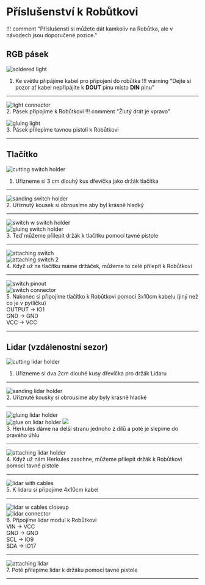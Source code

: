 # Příslušenství k Robůtkovi

!!! comment "Příslušenstí si můžete dát kamkoliv na Robůtka, ale v návodech jsou doporučené pozice."

## RGB pásek
![soldered light](assets/soldered_light.jpg) <br>
1. Ke světlu připájíme kabel pro připojení do robůtka
!!! warning "Dejte si pozor ať kabel nepřipájíte k **DOUT** pinu místo **DIN** pinu"
<hr>

![light connector](assets/light_connector.jpg) <br>
2. Pásek připojíme k Robůtkovi
!!! comment "Žlutý drát je vpravo"

![gluing light](assets/gluing_light.jpg) <br>
3. Pásek přilepíme tavnou pistolí k Robůtkovi
<hr>

## Tlačítko

![cutting switch holder](assets/cutting_switch_holder.jpg)<br>
1. Uřizneme si 3 cm dlouhý kus dřevíčka jako držák tlačítka
<hr>

![sanding switch holder](assets/sanding_switch_holder.jpg)<br>
2. Uříznutý kousek si obrousíme aby byl krásně hladký
<hr>

![switch w switch holder](assets/switch_w_switch_holder.jpg)<br>
![gluing switch holder](assets/gluing_switch_holder.jpg)<br>
3. Teď můžeme přilepit držák k tlačítku pomocí tavné pistole
<hr>

![attaching switch](assets/attaching_switch.jpg) <br>
![attaching switch 2](assets/attaching_switch_2.jpg) <br>
4. Když už na tlačítku máme držáček, můžeme to celé přilepit k Robůtkovi
<hr>

![switch pinout](assets/switch_pinout.jpg) <br>
![switch connector](assets/switch_connector.jpg) <br>
5. Nakonec si připojíme tlačítko k Robůtkovi pomocí 3x10cm kabelu (jiný než co je v pytlíčku) <br>
OUTPUT -> IO1 <br>
GND    -> GND <br>
VCC    -> VCC
<hr>

## Lidar (vzdálenostní sezor)

![cutting lidar holder](assets/cutting_lidar_holder.jpg) <br>
1. Uřizneme si dva 2cm dlouhé kusy dřevíčka pro držák Lidaru
<hr>

![sanding lidar holder](assets/sanding_lidar_holder.jpg) <br>
2. Uříznuté kousky si obrousíme aby byly krásně hladké
<hr>

![gluing lidar holder](assets/gluing_lidar_holder.jpg) <br>
![glue on lidar holder](assets/glue_on_lidar_holder.jpg) ![](assets/glued_lidar_holder.jpg) <br>
3. Herkules dáme na delší stranu jednoho z dílů a poté je slepíme do pravého úhlu
<hr>

![attaching lidar holder](assets/attaching_lidar_holder.jpg) <br>
4. Když už nám Herkules zaschne, můžeme přilepit držák k Robůtkovi pomocí tavné pistole
<hr>

![lidar with cables](assets/lidar_w_cables.jpg) <br>
5. K lidaru si připojíme 4x10cm kabel
<hr>

![lidar w cables closeup](assets/lidar_w_cables_closeup.jpg) <br>
![lidar connector](assets/lidar_connector.jpg) <br>
6. Připojíme lidar modul k Robůtkovi <br>
VIN -> VCC <br>
GND -> GND <br>
SCL -> IO9 <br>
SDA -> IO17
<hr>

![attaching lidar](assets/attaching_lidar.jpg) <br>
7. Poté přilepíme lidar k držáku pomocí tavné pistole
<hr>
